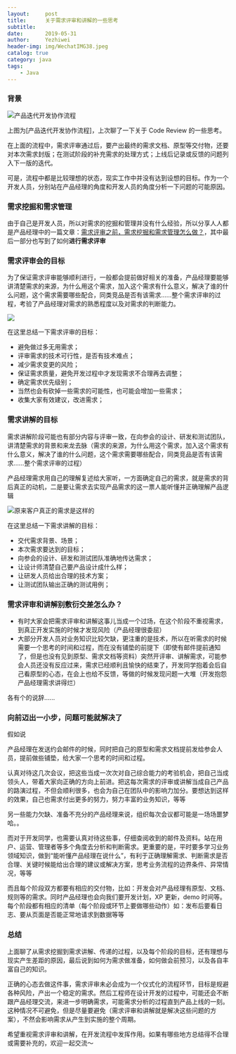 ```yaml
---
layout:     post
title:      关于需求评审和讲解的一些思考
subtitle:   
date:       2019-05-31
author:     Yezhiwei
header-img: img/WechatIMG38.jpeg
catalog: true
category: java
tags:
    - Java
---
```



### 背景

![产品迭代开发协作流程](https://ws2.sinaimg.cn/large/006tNc79ly1g3eurouhn6j30w40u0t9z.jpg)

上图为[产品迭代开发协作流程]，上次聊了一下关于 Code Review 的一些思考。

在上面的流程中，需求评审通过后，要产出最终的需求文档、原型等交付物，还要对本次需求封版；在测试阶段的补充需求的处理方式；上线后记录或反馈的问题列入下一版的迭代。

可是，流程中都是比较理想的状态，现实工作中并没有达到设想的目标。作为一个开发人员，分别站在产品经理的角度和开发人员的角度分析一下问题的可能原因。


### 需求挖掘和需求管理

由于自己是开发人员，所以对需求的挖掘和管理并没有什么经验，所以分享人人都是产品经理中的一篇文章：[需求评审之前，需求挖掘和需求管理怎么做？](https://mp.weixin.qq.com/s/HiEjMFabQdJaCTM9f0mSFQ)，其中最后一部分也写到了如何**进行需求评审**

### 需求评审会的目标

为了保证需求评审能够顺利进行，一般都会提前做好相关的准备，产品经理要能够讲清楚需求的来源，为什么用这个需求，加入这个需求有什么意义，解决了谁的什么问题，这个需求需要哪些配合，同类竞品是否有该需求……整个需求评审的过程，考验了产品经理对需求的熟悉程度以及对需求的判断能力。

![](https://ws4.sinaimg.cn/large/006tNc79ly1g3jrywpbynj30u00ycwgm.jpg)

在这里总结一下需求评审的目标：

* 避免做过多无用需求；
* 评审需求的技术可行性，是否有技术难点；
* 减少需求变更的风险；
* 保证需求质量，避免开发过程中才发现需求不合理再去调整；
* 确定需求优先级别；
* 当然也会有砍掉一些需求的可能性，也可能会增加一些需求；
* 收集大家有效建议，改进需求；

### 需求讲解的目标

需求讲解阶段可能也有部分内容与评审一致，在向参会的设计、研发和测试团队，讲清楚需求的背景和来龙去脉（需求的来源，为什么用这个需求，加入这个需求有什么意义，解决了谁的什么问题，这个需求需要哪些配合，同类竞品是否有该需求……整个需求评审的过程）

产品经理需求用自己的理解复述给大家听，一方面确定自己的需求，就是需求的背后真正的动机，二是要让需求去实现产品需求的这一票人能听懂并正确理解产品逻辑

![原来客户真正的需求是这样的](https://ws1.sinaimg.cn/large/006tNc79ly1g3jsahvx66j30ho0d80tv.jpg)

在这里总结一下需求讲解的目标：

* 交代需求背景、场景；
* 本次需求要达到的目标；
* 向参会的设计、研发和测试团队准确地传达需求；
* 让设计师清楚自己要产品设计成什么样；
* 让研发人员给出合理的技术方案；
* 让测试团队输出正确的测试用例；

### 需求评审和讲解别敷衍交差怎么办？

* 有时大家会把需求评审和讲解这事儿当成一个过场，在这个阶段不重视需求，到真正开发实施的时候才发现风险（产品经理很委屈）
* 大部分开发人员对业务知识比较欠缺，更注重的是技术，所以在听需求的时候需要一个思考的时间和过程，而在没有铺垫的前提下（即使有邮件提前通知了，但是也没有见到原型、需求文档等资料）突然开评审、讲解需求，可能参会人员还没有反应过来，需求已经顺利且愉快的结束了，开发同学抱着会后自己看原型的心态，在会上也给不反馈，等做的时候发现问题一大堆（开发抱怨产品经理需求讲得烂）

各有个的说辞......

### 向前迈出一小步，问题可能就解决了

假如说

产品经理在发送约会邮件的时候，同时把自己的原型和需求文档提前发给参会人员，提前做些铺垫，给大家一个思考的时间和过程。

认真对待这几次会议，把这些当成一次次对自己综合能力的考验机会，把自己当成领头人，带着大家向正确的方向上前进。把这每次需求的评审或讲解当成自己产品的路演过程，不但会顺利很多，也会为自己在团队中的影响力加分。要想达到这样的效果，自己也需求付出更多的努力，努力丰富的业务知识，等等

另一些能力欠缺、准备不充分的产品经理来说，组织每次会议都可能是一场场噩梦哈。。

而对于开发同学，也需要认真对待这些事，仔细查阅收到的邮件及资料。站在用户、运营、管理者等多个角度去分析和判断需求。更重要的是，平时要多学习业务领域知识，做到“能听懂产品经理在说什么”，有利于正确理解需求、判断需求是否合理、关键时候能给出合理的建议或解决方案，思考业务流程的边界条件、异常情况，等等

而且每个阶段双方都要有相应的交付物，比如：开发会对产品经理有原型、文档、规则等的需求。同时产品经理也会向我们要开发计划，XP 更新，demo 时间等。每个阶段都有相应的清单（每个阶段或环节上要做哪些动作）如：发布后要看日志、要从页面是否能正常地请求到数据等等

### 总结

上面聊了从需求挖掘到需求讲解、传递的过程，以及每个阶段的目标，还有理想与现实产生差距的原因，最后说到如何为需求做准备，如何做会前预习，以及各自丰富自己的知识。

正确的心态去做这件事，需求评审未必会成为一个仪式化的流程环节，目标是规避各种风险，产出一个稳定的需求。然后工程师在设计开发的过程中，可能还会不断跟产品经理交流，来进一步明确需求，可能需求分析的过程直到产品上线的一刻。这种情况不可避免，但是尽量要避免（需求评审和讲解就是解决这些问题的方案），不然会影响需求从产生到实施的整个周期。

希望重视需求评审和讲解，在开发流程中发挥作用。如果有哪些地方总结得不合理或需要补充的，欢迎一起交流～

